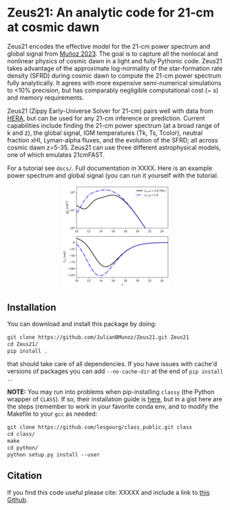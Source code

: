 # Zeus21: An analytic code for 21-cm at cosmic dawn

Zeus21 encodes the effective model for the 21-cm power spectrum and global signal from [Muñoz 2023](https://arXiv:XXXX). The goal is to capture all the nonlocal and nonlinear physics of cosmic dawn in a light and fully Pythonic code. Zeus21 takes advantage of the approximate log-normality of the star-formation rate density (SFRD) during cosmic dawn to compute the 21-cm power spectrum fully analytically. It agrees with more expensive semi-numerical simulations to <10% precision, but has comparably negligible computational cost (~ s) and memory requirements.

Zeus21 (Zippy Early-Universe Solver for 21-cm) pairs well with data from [HERA](https://reionization.org/), but can be used for any 21-cm inference or prediction. Current capabilities include finding the 21-cm power spectrum (at a broad range of k and z), the global signal, IGM temperatures (Tk, Ts, Tcolor), neutral fraction xHI, Lyman-alpha fluxes, and the evolution of the SFRD; all across cosmic dawn z=5-35. Zeus21 can use three different astrophysical models, one of which emulates 21cmFAST.

For a tutorial see `docs/`. Full documentation in XXXX. Here is an example power spectrum and global signal (you can run it yourself with the tutorial.

<p align="center">
<img src="docs/PspecandGlobal_Zeus21.png" width=50% height=50%>
</p>

## Installation

You can download and install this package by doing:

```
git clone https://github.com/JulianBMunoz/Zeus21.git Zeus21
cd Zeus21/
pip install .
```

that should take care of all dependencies. If you have issues with cache'd versions of packages you can add `--no-cache-dir` at the end of `pip install .`. 

**NOTE:** You may run into problems when pip-installing `classy` (the Python wrapper of `CLASS`). If so, their installation guide is [here](https://github.com/lesgourg/class_public/wiki/Installation), but in a gist here are the steps (remember to work in your favorite conda env, and to modify the Makefile to your `gcc` as needed:

```
git clone https://github.com/lesgourg/class_public.git class
cd class/
make
cd python/
python setup.py install --user
```


## Citation

If you find this code useful please cite:
XXXXX
and include a link to [this Github](https://github.com/JulianBMunoz/Zeus21).
